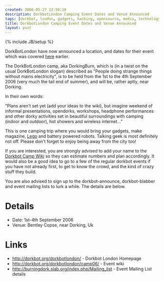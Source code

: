 ```yaml
---
created: 2006-05-27 12:50:18
description: DorkbotLondon Camping Event Dates and Venue Announced
tags: [dorkbot, london, gadgets, hacking, opensource, media, technology, camping, uk]
title: DorkbotLondon Camping Event Dates and Venue Announced
layout: post
---
```

{% include JB/setup %}

DorkBotLondon have now announced a location, and dates for their event which was covered [here](/2006/05/10/dorkbot-london-summer-camp-aka-dorkcamp-proposed.html) earlier.

The DorkBotLondon camp, aka DorkingBurn, which is (in a twist on the usual DorkBotLondon slogan) described as "People doing strange things without mains electricity", is to be held from the 1st to the 4th September 2006 (very much the tail end of summer), and will be, rather aptly, near Dorking.

In their own words:

"Plans aren't set yet (add your ideas to the wiki), but imagine weekend of informal presentations, opendorks, workshops, headphone performances and other dorky activities set in beautiful surroundings with camping (indoor and outdoor), hot showers and wireless internet..."

This is one camping trip where you would bring your gadgets, make magazine, [Lego](Lego) and battery powered robots. Talking geek is most definitely not off.  Please don't forget to enjoy being away from the city too!

If you are interested, you are strongly advised to add your name to the [Dorkbot Camp Wiki](http://dorkbot.org/dorkbotlondon/camp06/) so they can estimate numbers and plan accordingly. It would also be a good idea to go to a few of the regular dorkbot events if you have not already first, to get to know the crowd, and the kind of crazy stuff they build.

You are also advised to sign up to the dorkbot-announce, dorkbot-blabber and event mailing lists to lurk a while. The details are below.

# Details

* Date: 1st-4th September 2006
* Venue: Bentley Copse, near Dorking, Uk

# Links

* <http://dorkbot.org/dorkbotlondon/> - Dorkbot London Homepage
* <http://dorkbot.org/dorkbotlondon/camp06/> - Event wiki
* <http://burningdork.slab.org/index.php/Mailing_list> - Event Mailing List details
